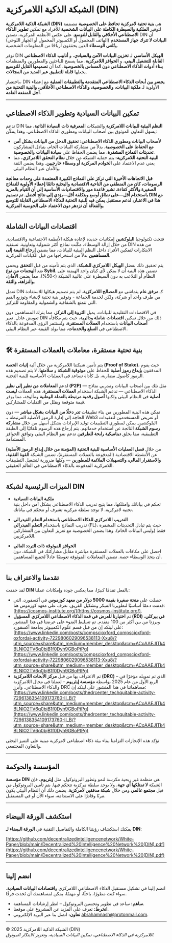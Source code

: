 # الشبكة الذكية اللامركزية (DIN)

**الشبكة الذكية اللامركزية (DIN)** هي **بنية تحتية لامركزية تحافظ على الخصوصية** مصممة لتوفير **الملكية والسيطرة الكاملة على البيانات الشخصية** للأفراد مع تمكين **تطوير الذكاء الاصطناعي الأخلاقي والقابل للتوسع**. على عكس الأنظمة المركزية، تضمن DIN أن **البيانات لا تترك جهاز المستخدم** (الهاتف المحمول أو الكمبيوتر المحمول أو الجهاز اللوحي) و**تُلغي الوسطاء** الذين يحققون أرباحًا من المعلومات الشخصية.

توفر DIN **الهيكل الأساسي** لـ **تخزين البيانات الآمن والسيادي**، و **أنابيب الذكاء الاصطناعي القابلة للتشغيل البيني**، و **الحوافز اللامركزية**، مما يسمح للباحثين والمطورين والمنظمات **ببناء أدوات الذكاء الاصطناعي دون المساس بالخصوصية**. كما أن **تصميمها القابل للتوسيع** يجعلها **قابلة للتطبيق عبر العديد من المجالات**.

باختصار، DIN **يجسر بين أبحاث الذكاء الاصطناعي المتقدمة والتطبيقات العملية** مع إعطاء الأولوية لـ **ملكية البيانات، والخصوصية، والذكاء الاصطناعي الأخلاقي، والبنية التحتية من أجل المنفعة العامة**.

---

## تمكين البيانات السيادية وتطوير الذكاء الاصطناعي

تدعم DIN **النظم البيئية للبيانات اللامركزية** والشبكات **المعرفية ذات السيادة الذاتية**، مما يسهل التعاون الموثوق بين أصحاب البيانات ومطوري الذكاء الاصطناعي. وهذا يمكّن:

- **لأصحاب البيانات ومطوري الذكاء الاصطناعي:** **تحقيق الدخل من البيانات بشكل آمن مع الحفاظ على الخصوصية**. بدلاً من مشاركة البيانات الخام، يتبادل المشاركون **تحديثات النماذج المشفرة**، مما يضمن الحفاظ على **سيادة البيانات** و**الخصوصية**.
- **البنية التحتية اللامركزية:** يتم حماية الشبكة من خلال **نظام التحقق اللامركزي**، مما يعني عدم الاعتماد على **الخوادم المركزية أو وسطاء خارجيين**. وهذا يضمن الثقة والأمان عبر النظام البيئي.

**قبل الاتجاهات الأخيرة التي تركز على النماذج الكبيرة المعتمدة على وحدات معالجة الرسومات، كان من المنطقي من الناحية الاقتصادية والبحثية دائمًا إعطاء الأولوية للنماذج الصغيرة والأكثر كفاءة. تشير قاعدة مور والاقتصاديات الأساسية إلى أن **القيام بالمزيد باستخدام أقل**—على نطاق أوسع وبتكلفة أقل—يؤدي إلى نتائج أفضل. تم تصميم DIN مع هذا في الاعتبار، لدعم مستقبل يمكن فيه للبنية التحتية للذكاء الاصطناعي القابلة للتوسع والفعالة أن تزدهر دون الاعتماد على الحوسبة المركزية.**

---

## اقتصادات البيانات الشاملة

فتحت تكنولوجيا **البلوكشين** إمكانيات جديدة لإعادة هيكلة الأنظمة الاجتماعية والاقتصادية. من خلال إزالة الوسطاء، مكّنت نماذج أكثر شمولية وتعاونية. تستفيد DIN من هذه الابتكارات لتمكين الأفراد داخل النظم البيئية للبيانات، مما يضمن **إرجاع القيمة إلى المساهمين** بدلاً من استخراجها من قبل الكيانات المركزية.

يتم تحقيق ذلك بفضل **الهيكل اللامركزي للشبكة**، الذي يتم تأمينه من قبل **التحقق** ويحمي ضد **الهجمات من نوع Sybil**. تضمن هذه البنية أن لا يمكن لأي كيان واحد الهيمنة على النظام أو التلاعب به دون السيطرة على غالبية الشبكة (>50%)، مما يضمن **الأمان، والنزاهة، والثقة**.

تعمل DIN كـ **مرفق عام** يتماشى مع **المصالح اللامركزية**. لم يتم تصميم هيكلها للاستفادة من طرف واحد أو شركة، ولكن لخدمة الجماعة - وتوفير بنية تحتية لإنشاء وتوزيع القيم التي تتمتع بالشفافية والشمولية والمقاومة للتركيز.

في الاقتصادات التقليدية للبيانات، يميل **الثروة إلى التركز**، مما يترك المساهمين دون تعويض عادل. تغير DIN ذلك من خلال تمكين **اقتصادات شاملة ودائرية**، حيث يتم مكافأة **أصحاب البيانات** باستخدام **العملات المستقرة**، وتُستثمر الرؤى المدفوعة بالذكاء الاصطناعي في **السلع والخدمات**، مما يولد القيمة عبر النظام البيئي.

---

## 🛠️ بنية تحتية مستقرة، معاملات بالعملات المستقرة

يتم تأمين شبكتنا اللامركزية من خلال آلية **إثبات الحصة (Proof of Stake)**، حيث يقوم المدققون **بإيداع رموز أصلية** للحفاظ على **موثوقية الشبكة** و **سلامتها**. لا يتم تصميم هذه الرموز كأصول مضاربة، بل كأداة تساعد في العمليات الأساسية للبنية التحتية.

لدعم **المعاملات من نظير إلى نظير (P2P)** — مثل تلك بين أصحاب البيانات ومدربي نماذج الذكاء الاصطناعي — تدعم الشبكة استخدام **العملات المستقرة**. هذه العملات **ليست أصلية** في النظام البيئي ولكنها **أصول رقمية مرتبطة بالعملة الوطنية** ومألوفة، مما يوفر قيمة متوقعة ويقلل من التقلبات للمشاركين.

تمكن هذه البنية المطورين من بناء تطبيقات **تدر دخلًا من البيانات بشكل مباشر** — دون الحاجة إلى إدارة الرموز الأصلية المرتبطة بـ Web3 أو تعريض المستخدمين لتعقيدات البلوكشين. يمكن لمطوري التطبيقات توليد الإيرادات بشكل أسهل من خلال **مشاركة رسوم الشبكة** الناتجة عن استخدام خدماتهم. يتم إرجاع هذه الرسوم تلقائيًا إلى الطبقة التطبيقية، مما يخلق **ديناميكية رابحة للطرفين** تدعم نمو النظام البيئي وتوافق الحوافز المستدامة.

من خلال **فصل العمليات الأساسية للبنية التحتية (المؤمنة من خلال إيداع الرموز الأصلية)** عن الأنشطة الاقتصادية (المدفوعة بالعملات المستقرة)، تضمن الشبكة **القوة التقنية، والاستقرار المالي، والتسهيلات الملائمة للمطورين** — وكلها ضرورية لتشغيل التطبيقات اللامركزية المدفوعة بالذكاء الاصطناعي في العالم الحقيقي.

---

## الميزات الرئيسية لشبكة DIN

- **ملكية البيانات السيادية**  
  تحكم في بياناتك وامتلكها، مما يتيح تدريب الذكاء الاصطناعي بشكل آمن داخل بنية تحتية لامركزية. لا توجد سلطة مركزية تشرف أو تتحكم في بياناتك.

- **التدريب اللامركزي للذكاء الاصطناعي باستخدام التعلم الفيدرالي**  
  تدريب النماذج باستخدام **التعلم الفيدرالي** (FL)، حيث يتم تبادل التحديثات المشفرة فقط (وليس البيانات الخام). وهذا يضمن الخصوصية مع تعزيز التعاون بين المشاركين اللامركزيين.

- **الحوافز الموثوقة ذات التردد العالي**  
  احصل على مكافآت بالعملات المستقرة مباشرة مقابل مشاركتك في الشبكة، دون أن يتخذ الوسطاء حصة. تضمن المعاملات الموثوقة تعويضًا عادلاً لجميع المساهمين.

---

## تقدمنا والاعتراف بنا

لقد حققت **DIN** بالفعل تقدمًا كبيرًا، مما يعكس جودة وإمكانات عملنا:

- حصلت على **منحة صغيرة بقيمة 5000 دولار من معهد كوزموس** في أكسفورد، التي قدمت دعمًا أساسيًا لتطويرنا المبكر وتشكيل الفريق. تعرف على معهد كوزموس هنا: [https://cosmos-institute.org/](https://cosmos-institute.org/).
- تم **اختيارنا للعرض في قمة الذكاء الاصطناعي اللامركزي المسؤول (RDI) في بيركلي**، وبرزنا من بين أكثر من 100 متقدم. تم تسليط الضوء على عرضنا في هذا المنشور على لينكد إن من قبل قسم علوم الكمبيوتر بجامعة أكسفورد:  
  [https://www.linkedin.com/posts/compscioxford_compscioxford-oxfordai-activity-7229806029096538113-Xxu8/?utm_source=share&utm_medium=member_desktop&rcm=ACoAAEJITk4BLNlO2TV6q0bjB1f0Dyh9GBoPtPg](https://www.linkedin.com/posts/compscioxford_compscioxford-oxfordai-activity-7229806029096538113-Xxu8/?utm_source=share&utm_medium=member_desktop&rcm=ACoAAEJITk4BLNlO2TV6q0bjB1f0Dyh9GBoPtPg)
- تم الاعتراف بها من قبل **مركز الأبحاث اللامركزية (DRC)** – الذي تم تمويله مؤخرًا في الربع الأول من عام 2025 بواسطة **مؤسسة إيثريوم** – لعملنا في مجال اللامركزية والذكاء الاصطناعي. وأبرز DRC مساهماتنا في هذا المنشور على لينكد إن:  
  [https://www.linkedin.com/posts/thedrcenter_techquitable-activity-7296138354109173760-II_B/?utm_source=share&utm_medium=member_desktop&rcm=ACoAAEJITk4BLNlO2TV6q0bjB1f0Dyh9GBoPtPg](https://www.linkedin.com/posts/thedrcenter_techquitable-activity-7296138354109173760-II_B/?utm_source=share&utm_medium=member_desktop&rcm=ACoAAEJITk4BLNlO2TV6q0bjB1f0Dyh9GBoPtPg)

تؤكد هذه الإنجازات التزامنا ببناء بيئة ذكاء اصطناعي لامركزية مبنية على التميز البحثي والتعاون المجتمعي.

---

## المؤسسة والحوكمة

**مؤسسة DIN** هي منظمة غير ربحية مكرسة لنمو وتطور البروتوكول. مثل **إيثريوم**، فإن الشبكة **لا تمتلكها أي جهة**، ولا يوجد سلطة مركزية تتحكم فيها. يتم تأمين البروتوكول من قبل **مجتمع عالمي** ومن خلال **شبكة مدققين لامركزية**. يضمن ذلك أن النظام البيئي يكون مرنًا وقادرًا على الاستدامة، سواء الآن أو في المستقبل.

---

## استكشف الورقة البيضاء

يمكنك استكشاف رؤيتنا الكاملة والتفاصيل التقنية في **الورقة البيضاء لـ DIN**:

[https://github.com/decentralizedintelligencenetwork/White-Paper/blob/main/Decentralized%20Intelligence%20Network%20(DIN).pdf](https://github.com/decentralizedintelligencenetwork/White-Paper/blob/main/Decentralized%20Intelligence%20Network%20(DIN).pdf)

---

## انضم إلينا

انضم إلينا في تشكيل مستقبل الذكاء الاصطناعي اللامركزي و**اقتصادات البيانات السيادية**. سواء كنت مطورًا، باحثًا، أو مهتمًا، يمكن لمساهمتك أن تُحدث فرقًا.

- **ساهم:** ساعد في تطوير وتحسين البروتوكول – انظر إرشادات المساهمة.  
- **انخرط:** تعرف على المزيد عن المشروع على موقعنا.  
- **تعاون:** اتصل بنا عبر البريد الإلكتروني [abrahamnash@protonmail.com](mailto:abrahamnash@protonmail.com).

---

© 2025 الشبكة الذكية اللامركزية (DIN)  
*اللامركزية في الذكاء الاصطناعي، تمكين البيانات السيادية، وتعزيز الابتكار الموثوق.*
